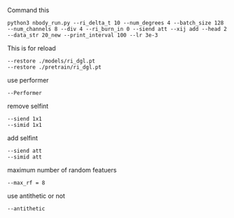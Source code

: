 

Command this

```
python3 nbody_run.py --ri_delta_t 10 --num_degrees 4 --batch_size 128 --num_channels 8 --div 4 --ri_burn_in 0 --siend att --xij add --head 2 --data_str 20_new --print_interval 100 --lr 3e-3 
```

This is for reload
```
--restore ./models/ri_dgl.pt
--restore ./pretrain/ri_dgl.pt
```

 use performer
```
--Performer 
```
remove selfint
```
--siend 1x1  
--simid 1x1  
```

 add selfint
```
--siend att 
--simid att 
```

maximum number of random featuers
```
--max_rf = 8
```
use antithetic or not
```
--antithetic
```
